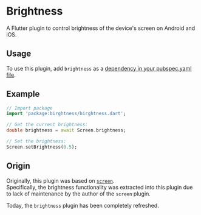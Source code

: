 # Brightness
A Flutter plugin to control brightness of the device's screen on Android and iOS.

## Usage
To use this plugin, add `brightness` as a [dependency in your pubspec.yaml file](https://flutter.io/platform-plugins/).


## Example
``` dart
// Import package
import 'package:birghtness/birghtness.dart';

// Get the current brightness:
double brightness = await Screen.brightness;

// Set the brightness:
Screen.setBrightness(0.5);
```
## Origin

Originally, this plugin was based on [`screen`](https://pub.dev/packages/screen).  
Specifically, the brightness functionality was extracted into this plugin due to lack of maintenance
by the author of the `screen` plugin.

Today, the `brightness` plugin has been completely refreshed.